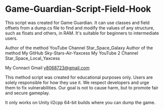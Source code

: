 # Game-Guardian-Script-Field-Hook
This script was created for Game Guardian. It can use classes and field offsets from a dump.cs file to find and modify the values of any structure, such as floats and others, in RAM. It's suitable for beginners to intermediate users.

Author of the method YouTube Channel Star_Space_Galaxy Author of the method My GitHub Sky-Stars-Air-Yaxcess My YouTube 2 Channel Star_Space_Local_Yaxcess

My Connact Gmail y8068723@gmail.com

This method script was created for educational purposes only. Users are solely responsible for how they use it. We respect developers and urge them to fix vulnerabilities. Our goal is not to cause harm, but to promote fair and secure gameplay.

It only works on Unity il2cpp 64-bit builds where you can dump the game.
